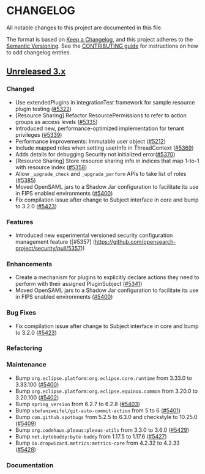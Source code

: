 # CHANGELOG
All notable changes to this project are documented in this file.

The format is based on [Keep a Changelog](https://keepachangelog.com/en/1.0.0/), and this project adheres to the [Semantic Versioning](https://semver.org/spec/v2.0.0.html). See the [CONTRIBUTING guide](./CONTRIBUTING.md#Changelog) for instructions on how to add changelog entries.

## [Unreleased 3.x]

### Changed
- Use extendedPlugins in integrationTest framework for sample resource plugin testing ([#5322](https://github.com/opensearch-project/security/pull/5322))
- [Resource Sharing] Refactor ResourcePermissions to refer to action groups as access levels ([#5335](https://github.com/opensearch-project/security/pull/5335))
- Introduced new, performance-optimized implementation for tenant privileges ([#5339](https://github.com/opensearch-project/security/pull/5339))
- Performance improvements: Immutable user object ([#5212](https://github.com/opensearch-project/security/pull/5212))
- Include mapped roles when setting userInfo in ThreadContext ([#5369](https://github.com/opensearch-project/security/pull/5369))
- Adds details for debugging Security not initialized error([#5370](https://github.com/opensearch-project/security/pull/5370))
- [Resource Sharing] Store resource sharing info in indices that map 1-to-1 with resource index ([#5358](https://github.com/opensearch-project/security/pull/5358))
- Allow `_upgrade_check` and `_upgrade_perform` APIs to take list of roles ([#5385](https://github.com/opensearch-project/security/pull/5385))
- Moved OpenSAML jars to a Shadow Jar configuration to facilitate its use in FIPS enabled environments ([#5400](https://github.com/opensearch-project/security/pull/5404))
- Fix compilation issue after change to Subject interface in core and bump to 3.2.0 ([#5423](https://github.com/opensearch-project/security/pull/5423))
### Features

* Introduced new experimental versioned security configuration management feature ([#5357] (https://github.com/opensearch-project/security/pull/5357))

### Enhancements

* Create a mechanism for plugins to explicitly declare actions they need to perform with their assigned PluginSubject ([#5341](https://github.com/opensearch-project/security/pull/5341))
* Moved OpenSAML jars to a Shadow Jar configuration to facilitate its use in FIPS enabled environments ([#5400](https://github.com/opensearch-project/security/pull/5404))

### Bug Fixes

* Fix compilation issue after change to Subject interface in core and bump to 3.2.0 ([#5423](https://github.com/opensearch-project/security/pull/5423))

### Refactoring



### Maintenance

- Bump `org.eclipse.platform:org.eclipse.core.runtime` from 3.33.0 to 3.33.100 ([#5400](https://github.com/opensearch-project/security/pull/5400))
- Bump `org.eclipse.platform:org.eclipse.equinox.common` from 3.20.0 to 3.20.100 ([#5402](https://github.com/opensearch-project/security/pull/5402))
- Bump `spring_version` from 6.2.7 to 6.2.8 ([#5403](https://github.com/opensearch-project/security/pull/5403))
- Bump `stefanzweifel/git-auto-commit-action` from 5 to 6 ([#5401](https://github.com/opensearch-project/security/pull/5401))
- Bump `com.github.spotbugs` from 5.2.5 to 6.3.0 and checkstyle to 10.25.0 ([#5409](https://github.com/opensearch-project/security/pull/5409))
- Bump `org.codehaus.plexus:plexus-utils` from 3.3.0 to 3.6.0 ([#5429](https://github.com/opensearch-project/security/pull/5429))
- Bump `net.bytebuddy:byte-buddy` from 1.17.5 to 1.17.6 ([#5427](https://github.com/opensearch-project/security/pull/5427))
- Bump `io.dropwizard.metrics:metrics-core` from 4.2.32 to 4.2.33 ([#5428](https://github.com/opensearch-project/security/pull/5428))

### Documentation


[Unreleased 3.x]: https://github.com/opensearch-project/security/compare/3.1...main
